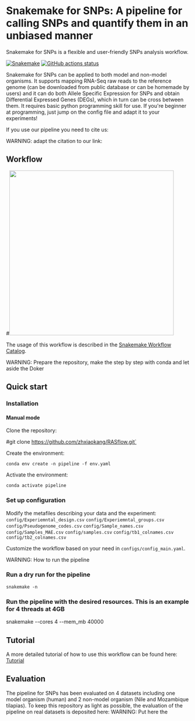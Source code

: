 # Snakemake for SNPs: A pipeline for calling SNPs and quantify them in an unbiased manner
Snakemake for SNPs is a flexible and user-friendly SNPs analysis workflow.

[![Snakemake](https://img.shields.io/badge/snakemake-≥6.3.0-brightgreen.svg)](https://snakemake.github.io)
[![GitHub actions status](https://github.com/<owner>/<repo>/workflows/Tests/badge.svg?branch=main)](https://github.com/<owner>/<repo>/actions?query=branch%3Amain+workflow%3ATests)

Snakemake for SNPs can be applied to both model and non-model organisms. It supports mapping RNA-Seq raw reads to the reference genome (can be downloaded from public database or can be homemade by users) and it can do both Allele Specific Expression for SNPs and obtain Differential Expressed Genes (DEGs), which in turn can be cross between them. It requires basic python programming skill for use. If you're beginner at programming, just jump on the config file and adapt it to your experiments!

If you use our pipeline you need to cite us:

WARNING: adapt the citation to our link:

## Workflow
#<img src="https://github.com/zhxiaokang/RNA-Seq-analysis/blob/master/workflow/workflow_chart.jpg" width="450">

The usage of this workflow is described in the [Snakemake Workflow Catalog](https://snakemake.github.io/snakemake-workflow-catalog/?usage=<owner>%2F<repo>).


WARNING: Prepare the repository, make the step by step with conda and let aside the Doker

## Quick start
### Installation
#### Manual mode

Clone the repository:

#git clone https://github.com/zhxiaokang/RASflow.git`

Create the environment:

`conda env create -n pipeline -f env.yaml`

Activate the environment:

`conda activate pipeline`


### Set up configuration
Modify the metafiles describing your data and the experiment:
`config/Experiemntal_design.csv`
`config/Experiemntal_groups.csv`
`config/Pseudogenome_codes.csv`
`config/Sample_names.csv`
`config/Samples_MAE.csv`
`config/samples.csv`
`config/tb1_colnames.csv`
`config/tb2_colnames.csv`

Customize the workflow based on your need in `configs/config_main.yaml`.

WARNING: How to run the pipeline

### Run a dry run for the pipeline
`snakemake -n `

### Run the pipeline with the desired resources. This is an example for 4 threads at 4GB
snakemake --cores 4 --mem_mb 40000

## Tutorial
A more detailed tutorial of how to use this workflow can be found here: [Tutorial](https://github.com/zhxiaokang/RASflow/blob/master/Tutorial.pdf)

## Evaluation
The pipeline for SNPs has been evaluated on 4 datasets including one model organism (human) and 2 non-model organism (Nile and Mozambique tilapias). To keep this repository as light as possible, the evaluation of the pipeline on real datasets is deposited here:
WARNING: Put here the
